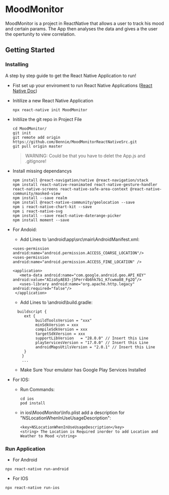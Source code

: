 # MoodMonitor
MoodMonitor is a project in ReactNative that allows a user to track his mood and certain params. The App then analyses the data and gives a the user the opertunity to view correlation. 

## Getting Started

### Installing

A step by step guide to get the React Native Application to run!

* Fist set up your enviroment to run React Native Applications
  ([React Native Doc](https://reactnative.dev/docs/environment-setup))
* Initilize a new React Native Application
  ```
  npx react-native init MoodMonitor
  ```

* Initilize the git repo in Project File
  ```
  cd MoodMonitor/
  git init
  git remote add origin https://github.com/8ennie/MoodMonitorReactNativeSrc.git
  git pull origin master
  ```
  > WARNING: Could be that you have to delet the App.js and .gitignore!

* Install missing dependancys
  ```
  npm install @react-navigation/native @react-navigation/stack
  npm install react-native-reanimated react-native-gesture-handler react-native-screens react-native-safe-area-context @react-native-community/masked-view
  npm install --save realm
  npm install @react-native-community/geolocation --save
  npm i react-native-chart-kit --save
  npm i react-native-svg
  npm install --save react-native-daterange-picker
  npm install moment --save
  ```
* For Andoid:
  * Add Lines to \android\app\src\main\AndroidManifest.xml:
  ```
  <uses-permission android:name="android.permission.ACCESS_COARSE_LOCATION"/>
  <uses-permission android:name="android.permission.ACCESS_FINE_LOCATION" />
  ```
  ```
  <application>
     <meta-data android:name="com.google.android.geo.API_KEY" android:value="AIzaSyAE83-j5Perr4b6hk7b1_Kfcwma88_Fg2Q"/>
     <uses-library android:name="org.apache.http.legacy" android:required="false"/>
   </application>
  ```
  * Add Lines to \android\build.gradle:
  ```
    buildscript {
       ext {
            buildToolsVersion = "xxx"
            minSdkVersion = xxx
            compileSdkVersion = xxx
            targetSdkVersion = xxx
            supportLibVersion   = "28.0.0" // Insert this Line
            playServicesVersion = "17.0.0" // Insert this Line
            androidMapsUtilsVersion = "2.0.1" // Insert this Line
       }
      }
      ...
    ```
    * Make Sure Your emulator has Google Play Services Installed

* For IOS:
  * Run Commands:
    ```
    cd ios
    pod install
    ```
  * in ios\MoodMonitor\Info.plist add a description for "NSLocationWhenInUseUsageDescription":
    ```
    <key>NSLocationWhenInUseUsageDescription</key>
    <string> The Location is Required inorder to add Location and Weather to Mood </string>
     ```
### Run Application

* For Android
```
npx react-native run-android
```
* For IOS
```
npx react-native run-ios
```


